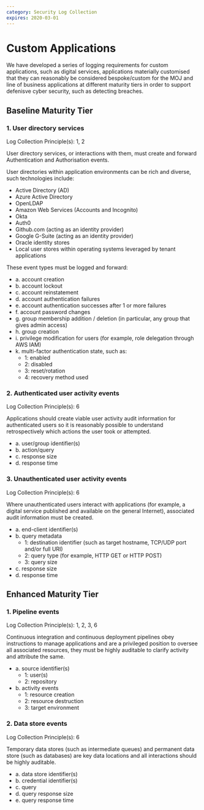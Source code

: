 ```yaml
---
category: Security Log Collection
expires: 2020-03-01
---
```


# Custom Applications

We have developed a series of logging requirements for custom applications, such as digital services, applications materially customised that they can reasonably be considered bespoke/custom for the MOJ and line of business applications at different maturity tiers in order to support defenisve cyber security, such as detecting breaches.

## Baseline Maturity Tier

### 1. User directory services
Log Collection Principle(s): 1, 2

User directory services, or interactions with them, must create and forward Authentication and Authorisation events.

User directories within application environments can be rich and diverse, such technologies include:
* Active Directory (AD)
* Azure Active Directory
* OpenLDAP
* Amazon Web Services (Accounts and Incognito)
* Okta
* Auth0
* Github.com (acting as an identity provider)
* Google G-Suite (acting as an identity provider)
* Oracle identity stores
* Local user stores within operating systems leveraged by tenant applications

These event types must be logged and forward:
* a. account creation
* b. account lockout
* c. account reinstatement
* d. account authentication failures
* e. account authentication successes after 1 or more failures
* f. account password changes
* g. group membership addition / deletion (in particular, any group that gives admin access)
* h. group creation
* i. privilege modification for users (for example, role delegation through AWS IAM)
* k. multi-factor authentication state, such as:
    * 1: enabled
    * 2: disabled
    * 3: reset/rotation
    * 4: recovery method used

### 2. Authenticated user activity events
Log Collection Principle(s): 6

Applications should create viable user activity audit information for authenticated users so it is reasonably possible to understand retrospectively which actions the user took or attempted.

* a. user/group identifier(s)
* b. action/query
* c. response size
* d. response time

### 3. Unauthenticated user activity events
Log Collection Principle(s): 6

Where unauthenticated users interact with applications (for example, a digital service published and available on the general Internet), associated audit information must be created.

* a. end-client identifier(s) 
* b. query metadata
    * 1: destination identifier (such as target hostname, TCP/UDP port and/or full URI)
    * 2: query type (for example, HTTP GET or HTTP POST)
    * 3: query size
* c. response size
* d. response time

## Enhanced Maturity Tier

### 1. Pipeline events
Log Collection Principle(s): 1, 2, 3, 6

Continuous integration and continuous deployment pipelines obey instructions to manage applications and are a privileged position to oversee all associated resources, they must be highly auditable to clarify activity and attribute the same.

* a. source identifier(s)
    * 1: user(s)
    * 2: repository
* b. activity events
    * 1: resource creation
    * 2: resource destruction
    * 3: target environment

### 2. Data store events
Log Collection Principle(s): 6

Temporary data stores (such as intermediate queues) and permanent data store (such as databases) are key data locations and all interactions should be highly auditable.

* a. data store identifier(s)
* b. credential identifier(s)
* c. query
* d. query response size
* e. query response time
